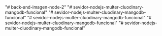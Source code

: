 "# back-and-imagen-node-2" 
"# sevidor-nodejs-multer-cluodinary-mangodb-funcional" 
"# sevidor-nodejs-multer-cluodinary-mangodb-funcional" 
"# sevidor-nodejs-multer-cluodinary-mangodb-funcional" 
"# sevidor-nodejs-multer-cluodinary-mangodb-funcional" 
"# sevidor-nodejs-multer-cluodinary-mangodb-funcional" 

